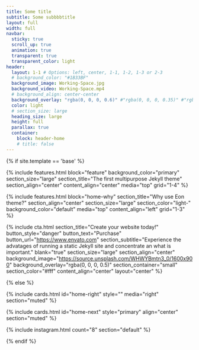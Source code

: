 ```yaml
---
title: Some title
subtitle: Some subbbbtitle
layout: full
width: full
navbar:
  sticky: true
  scroll_up: true
  animation: true
  transparent: true
  transparent_color: light
header:
  layout: 1-1 # Options: left, center, 1-1, 1-2, 1-3 or 2-3
  # background_color: "#1B33BF"
  background_image: Working-Space.jpg
  background_video: Working-Space.mp4
  # background_align: center-center
  background_overlay: "rgba(0, 0, 0, 0.6)" #"rgba(0, 0, 0, 0.35)" #"rgba(5, 15, 140, 0.75)"
  color: light
  # section_size: large
  heading_size: large
  height: full
  parallax: true
  container:
    block: header-home
    # title: false
---
```


[comment]: # (This actually is the most platform independent comment)

{% if site.template == 'base' %}

  {% include features.html 
    block="feature" 
    background_color="primary" 
    section_size="large"
    section_title="The first multipurpose Jekyll theme" 
    section_align="center"
    content_align="center"
    media="top"
    grid="1-4"
  %}

  {% include features.html 
    block="home-why" 
    section_title="Why use Eon theme?"
    section_align="center"
    section_size="large"
    section_color="light-"
    background_color="default"
    media="top" 
    content_align="left"
    grid="1-3"
  %}

  {% include cta.html 
    section_title="Create your website today!" 
    button_style="danger" 
    button_text="Purchase" 
    button_url="https://www.envato.com" 
    section_subtitle="Experience the advatages of running a static Jekyll site and concentrate an what is important."
    blank="true" 
    section_size="large"
    section_align="center"
    background_image="https://source.unsplash.com/WHWYBmtn3_0/1600x900"
    background_overlay="rgba(0, 0, 0, 0.5)"
    section_container="small"
    section_color="#fff"
    content_align="center"
    layout="center"
  %}
  
{% else %}

  {% include cards.html id="home-right" style="" media="right" section="muted" %}

  {% include cards.html id="home-next" style="primary" align="center" section="muted" %}

  {% include instagram.html count="8" section="default" %}

{% endif %}



<!--
background-image: linear-gradient(to right, #0acffe 0%, #495aff 100%);
background-image: linear-gradient(-225deg, #AC32E4 0%, #7918F2 48%, #4801FF 100%);
background-image: linear-gradient(-225deg, #A445B2 0%, #D41872 52%, #FF0066 100%); -->
